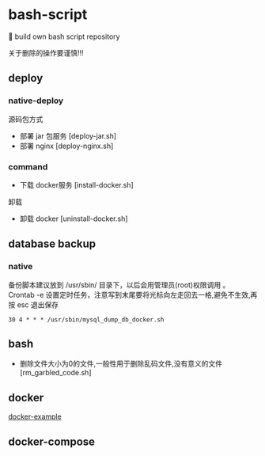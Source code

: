 # bash-script
🧠 build own bash script repository

关于删除的操作要谨慎!!!



## deploy

### native-deploy
源码包方式
- 部署 jar 包服务 [deploy-jar.sh]
- 部署 nginx [deploy-nginx.sh]

### command
- 下载 docker服务 [install-docker.sh]

卸载
- 卸载 docker [uninstall-docker.sh]




## database backup

### native
   备份脚本建议放到 /usr/sbin/ 目录下，以后会用管理员(root)权限调用 。
   Crontab -e 设置定时任务，注意写到末尾要将光标向左走回去一格,避免不生效,再按 esc 退出保存

```
30 4 * * * /usr/sbin/mysql_dump_db_docker.sh
```





## bash

- 删除文件大小为0的文件,一般性用于删除乱码文件,没有意义的文件 [rm_garbled_code.sh]





## docker

[docker-example](./notes/docker.md)







## docker-compose
